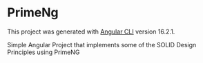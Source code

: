 # PrimeNg

This project was generated with [Angular CLI](https://github.com/angular/angular-cli) version 16.2.1.

Simple Angular Project that implements some of the SOLID Design Principles using PrimeNG
